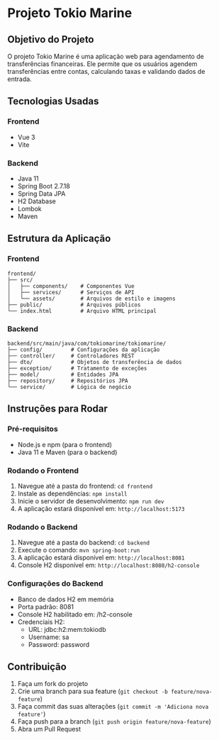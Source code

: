 # Projeto Tokio Marine

## Objetivo do Projeto

O projeto Tokio Marine é uma aplicação web para agendamento de transferências financeiras. Ele permite que os usuários agendem transferências entre contas, calculando taxas e validando dados de entrada.

## Tecnologias Usadas

### Frontend
- Vue 3
- Vite

### Backend
- Java 11
- Spring Boot 2.7.18
- Spring Data JPA
- H2 Database
- Lombok
- Maven

## Estrutura da Aplicação

### Frontend
```
frontend/
├── src/
│   ├── components/    # Componentes Vue
│   ├── services/      # Serviços de API
│   └── assets/        # Arquivos de estilo e imagens
├── public/            # Arquivos públicos
└── index.html         # Arquivo HTML principal
```

### Backend
```
backend/src/main/java/com/tokiomarine/tokiomarine/
├── config/         # Configurações da aplicação
├── controller/     # Controladores REST
├── dto/            # Objetos de transferência de dados
├── exception/      # Tratamento de exceções
├── model/          # Entidades JPA
├── repository/     # Repositórios JPA
└── service/        # Lógica de negócio
```

## Instruções para Rodar

### Pré-requisitos
- Node.js e npm (para o frontend)
- Java 11 e Maven (para o backend)

### Rodando o Frontend
1. Navegue até a pasta do frontend: `cd frontend`
2. Instale as dependências: `npm install`
3. Inicie o servidor de desenvolvimento: `npm run dev`
4. A aplicação estará disponível em: `http://localhost:5173`

### Rodando o Backend
1. Navegue até a pasta do backend: `cd backend`
2. Execute o comando: `mvn spring-boot:run`
3. A aplicação estará disponível em: `http://localhost:8081`
4. Console H2 disponível em: `http://localhost:8080/h2-console`

### Configurações do Backend
- Banco de dados H2 em memória
- Porta padrão: 8081
- Console H2 habilitado em: /h2-console
- Credenciais H2:
  - URL: jdbc:h2:mem:tokiodb
  - Username: sa
  - Password: password

## Contribuição

1. Faça um fork do projeto
2. Crie uma branch para sua feature (`git checkout -b feature/nova-feature`)
3. Faça commit das suas alterações (`git commit -m 'Adiciona nova feature'`)
4. Faça push para a branch (`git push origin feature/nova-feature`)
5. Abra um Pull Request
